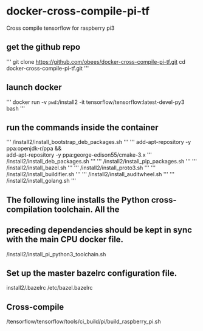 # docker-cross-compile-pi-tf
Cross compile tensorflow for raspberry pi3

## get the github repo
'''
git clone https://github.com/obees/docker-cross-compile-pi-tf.git
cd docker-cross-compile-pi-tf.git
'''

## launch docker
'''
docker run -v `pwd`:/install2 -it tensorflow/tensorflow:latest-devel-py3 bash
'''

## run the commands inside the container 
'''
/install2/install_bootstrap_deb_packages.sh
'''
'''
add-apt-repository -y ppa:openjdk-r/ppa && \
add-apt-repository -y ppa:george-edison55/cmake-3.x
'''
/install2/install_deb_packages.sh
'''
'''
/install2/install_pip_packages.sh
'''
'''
/install2/install_bazel.sh
'''
'''
/install2/install_proto3.sh
'''
'''
/install2/install_buildifier.sh
'''
'''
/install2/install_auditwheel.sh
'''
'''
/install2/install_golang.sh
'''

## The following line installs the Python cross-compilation toolchain. All the
## preceding dependencies should be kept in sync with the main CPU docker file.
/install2/install_pi_python3_toolchain.sh

## Set up the master bazelrc configuration file.
install2/.bazelrc /etc/bazel.bazelrc

## Cross-compile

/tensorflow/tensorflow/tools/ci_build/pi/build_raspberry_pi.sh


